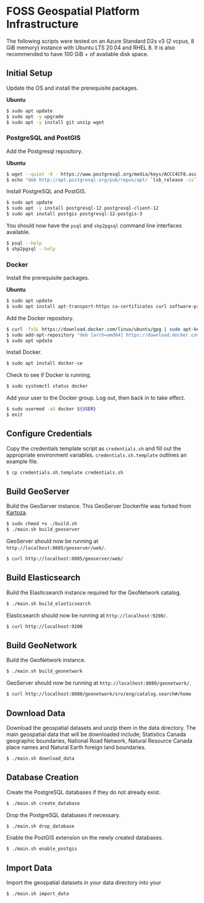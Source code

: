 # FOSS Geospatial Platform Infrastructure

The following scripts were tested on an Azure Standard D2s v3 (2 vcpus, 8 GiB memory) instance with Ubuntu LTS 20.04 and RHEL 8. It is also recommended to have 100 GiB + of available disk space.

## Initial Setup

Update the OS and install the prerequisite packages.

**Ubuntu**
```bash
$ sudo apt update
$ sudo apt -y upgrade
$ sudo apt -y install git unzip wget
```

### PostgreSQL and PostGIS

Add the Postgresql repository.

**Ubuntu**
```bash
$ wget --quiet -O - https://www.postgresql.org/media/keys/ACCC4CF8.asc | sudo apt-key add -
$ echo "deb http://apt.postgresql.org/pub/repos/apt/ `lsb_release -cs`-pgdg main" |sudo tee  /etc/apt/sources.list.d/pgdg.list
```

Install PostgreSQL and PostGIS.

```bash
$ sudo apt update
$ sudo apt -y install postgresql-12 postgresql-client-12
$ sudo apt install postgis postgresql-12-postgis-3
```

You should now have the ```psql``` and ```shp2pgsql``` command line interfaces available.
```bash
$ psql --help
$ shp2pgsql --help
```
### Docker

Install the prerequisite packages.

**Ubuntu**
```bash
$ sudo apt update
$ sudo apt install apt-transport-https ca-certificates curl software-properties-common
```

Add the Docker repository.

```bash
$ curl -fsSL https://download.docker.com/linux/ubuntu/gpg | sudo apt-key add -
$ sudo add-apt-repository "deb [arch=amd64] https://download.docker.com/linux/ubuntu focal stable"
$ sudo apt update
```

Install Docker.

```bash
$ sudo apt install docker-ce
```

Check to see if Docker is running.

```bash
$ sudo systemctl status docker
```

Add your user to the Docker group. Log out, then back in to take effect.

```bash
$ sudo usermod -aG docker ${USER}
$ exit
```

## Configure Credentials

Copy the credentials template script as ```credentials.sh``` and fill out the appropriate environment variables. ```credentials.sh.template``` outlines an example file.
```bash
$ cp credentials.sh.template credentials.sh
```

## Build GeoServer

Build the GeoServer instance. This GeoServer Dockerfile was forked from [Kartoza](https://github.com/kartoza/docker-geoserver).
```bash
$ sudo chmod +x ./build.sh
$ ./main.sh build_geoserver
```

GeoServer should now be running at ```http://localhost:8085/geoserver/web/```.
```bash
$ curl http://localhost:8085/geoserver/web/
```

## Build Elasticsearch

Build the Elasticsearch instance required for the GeoNetwork catalog.
```bash
$ ./main.sh build_elasticsearch
```

Elasticsearch should now be running at ```http://localhost:9200/```.
```bash
$ curl http://localhost:9200
```

## Build GeoNetwork

Build the GeoNetwork instance.
```bash
$ ./main.sh build_geonetwork
```

GeoServer should now be running at ```http://localhost:8080/geonetwork/```.
```bash
$ curl http://localhost:8080/geonetwork/srv/eng/catalog.search#/home
```

## Download Data

Download the geospatial datasets and unzip them in the data directory. The main geospatial data that will be downloaded include; Statistics Canada geographic boundaries, National Road Network, Natural Resource Canada place names and Natural Earth foreign land boundaries.
```bash
$ ./main.sh download_data
```

## Database Creation

Create the PostgreSQL databases if they do not already exist.
```bash
$ ./main.sh create_database
```

Drop the PostgreSQL databases if necessary.
```bash
$ ./main.sh drop_database
```

Enable the PostGIS extension on the newly created databases.
```bash
$ ./main.sh enable_postgis
```

## Import Data

Import the geospatial datasets in your data directory into your
```bash
$ ./main.sh import_data
```
